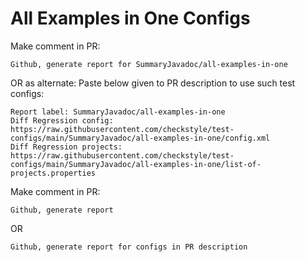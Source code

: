 # All Examples in One Configs
Make comment in PR:
```
Github, generate report for SummaryJavadoc/all-examples-in-one
```
OR as alternate:
Paste below given to PR description to use such test configs:
```
Report label: SummaryJavadoc/all-examples-in-one
Diff Regression config: https://raw.githubusercontent.com/checkstyle/test-configs/main/SummaryJavadoc/all-examples-in-one/config.xml
Diff Regression projects: https://raw.githubusercontent.com/checkstyle/test-configs/main/SummaryJavadoc/all-examples-in-one/list-of-projects.properties
```
Make comment in PR:
```
Github, generate report
```
OR
```
Github, generate report for configs in PR description
```
